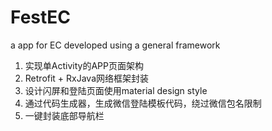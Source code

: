 # FestEC
a app for EC developed using a general framework


1. 实现单Activity的APP页面架构
2. Retrofit + RxJava网络框架封装
3. 设计闪屏和登陆页面使用material design style
4. 通过代码生成器，生成微信登陆模板代码，绕过微信包名限制
5. 一键封装底部导航栏
